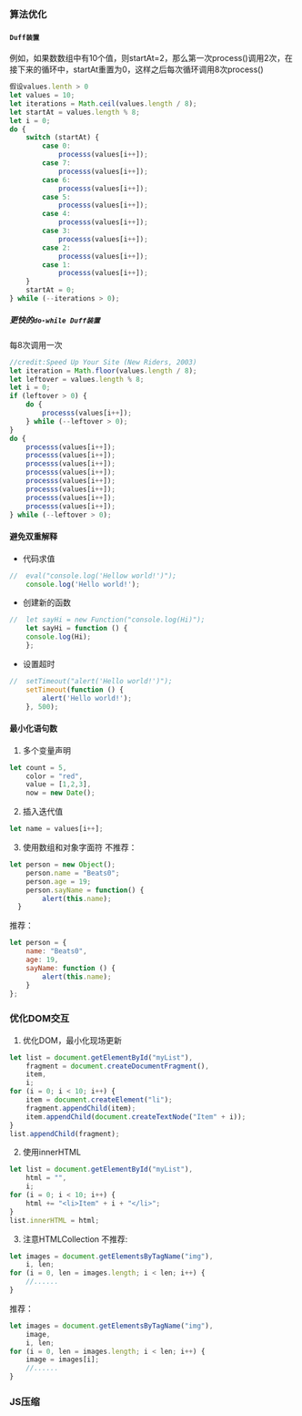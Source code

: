 ### 算法优化
#### `Duff装置`
例如，如果数数组中有10个值，则startAt=2，那么第一次process()调用2次，在接下来的循环中，startAt重置为0，这样之后每次循环调用8次process()
```js
假设values.lenth > 0
let values = 10;
let iterations = Math.ceil(values.length / 8);
let startAt = values.length % 8;
let i = 0;
do {
    switch (startAt) {
        case 0:
            processs(values[i++]);
        case 7:
            processs(values[i++]);
        case 6:
            processs(values[i++]);
        case 5:
            processs(values[i++]);
        case 4:
            processs(values[i++]);
        case 3:
            processs(values[i++]);
        case 2:
            processs(values[i++]);
        case 1:
            processs(values[i++]);
    }
    startAt = 0;
} while (--iterations > 0);
```

##### 更快的`do-while Duff装置`
每8次调用一次
```js
//credit:Speed Up Your Site (New Riders, 2003)
let iteration = Math.floor(values.length / 8);
let leftover = values.length % 8;
let i = 0;
if (leftover > 0) {
    do {
        processs(values[i++]);
    } while (--leftover > 0);
}
do {
    processs(values[i++]);
    processs(values[i++]);
    processs(values[i++]);
    processs(values[i++]);
    processs(values[i++]);
    processs(values[i++]);
    processs(values[i++]);
    processs(values[i++]);
} while (--leftover > 0);
```
#### 避免双重解释
- 代码求值
```js
//  eval("console.log('Hellow world!')");
    console.log('Hello world!');
```
- 创建新的函数
```js
//  let sayHi = new Function("console.log(Hi)");
    let sayHi = function () {
    console.log(Hi);
    };
```
- 设置超时
```js
//  setTimeout("alert('Hello world!')");
    setTimeout(function () {
        alert('Hello world!');
    }, 500);
```
#### 最小化语句数
1. 多个变量声明
```js
let count = 5,
    color = "red",
    value = [1,2,3],
    now = new Date();
```
2. 插入迭代值
```js
let name = values[i++];
```
3. 使用数组和对象字面符
不推荐：
```js
let person = new Object();
    person.name = "Beats0";
    person.age = 19;
    person.sayName = function() {
        alert(this.name);
  }
```
推荐：
```js
let person = {
    name: "Beats0",
    age: 19,
    sayName: function () {
        alert(this.name);
    }
};
```

### 优化DOM交互
1. 优化DOM，最小化现场更新
```js
let list = document.getElementById("myList"),
    fragment = document.createDocumentFragment(),
    item,
    i;
for (i = 0; i < 10; i++) {
    item = document.createElement("li");
    fragment.appendChild(item);
    item.appendChild(document.createTextNode("Item" + i));
}
list.appendChild(fragment);
```
2. 使用innerHTML
```js
let list = document.getElementById("myList"),
    html = "",
    i;
for (i = 0; i < 10; i++) {
    html += "<li>Item" + i + "</li>";
}
list.innerHTML = html;
```
3. 注意HTMLCollection
不推荐:
```js
let images = document.getElementsByTagName("img"),
    i, len;
for (i = 0, len = images.length; i < len; i++) {
    //......
}
```
推荐：
```js
let images = document.getElementsByTagName("img"),
    image,
    i, len;
for (i = 0, len = images.length; i < len; i++) {
    image = images[i];
    //......
}
```

### JS压缩


